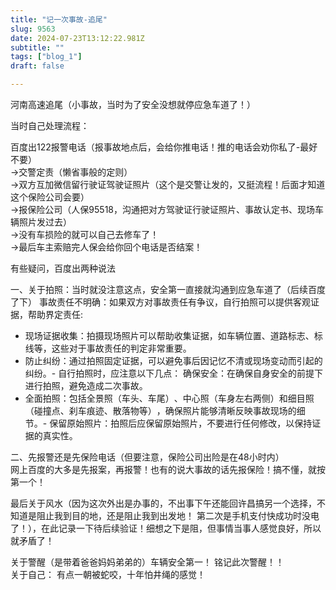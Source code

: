 ```yaml
--- 
title: "记一次事故-追尾" 
slug: 9563
date: 2024-07-23T13:12:22.981Z 
subtitle: "" 
tags: ["blog_1"] 
draft: false

--- 
```



河南高速追尾（小事故，当时为了安全没想就停应急车道了！）

当时自己处理流程：

百度出122报警电话（报事故地点后，会给你推电话！推的电话会劝你私了-最好不要）  
->交警定责（懒省事般的定则）  
->双方互加微信留行驶证驾驶证照片（这个是交警让发的，又挺流程！后面才知道这个保险公司会要）  
->报保险公司（人保95518，沟通把对方驾驶证行驶证照片、事故认定书、现场车辆照片发过去）    
->没有车损险的就可以自己去修车了！  
->最后车主索赔完人保会给你回个电话是否结案！  




有些疑问，百度出两种说法

一、关于拍照：当时就没注意这点，安全第一直接就沟通到应急车道了（后续百度了下）
事故责任不明确：‌如果双方对事故责任有争议，‌自行拍照可以提供客观证据，‌帮助界定责任:
- 现场证据收集：‌拍摄现场照片可以帮助收集证据，‌如车辆位置、‌道路标志、‌标线等，‌这些对于事故责任的判定非常重要。‌
- 防止纠纷：‌通过拍照固定证据，‌可以避免事后因记忆不清或现场变动而引起的纠纷。‌- 自行拍照时，‌应注意以下几点：‌
确保安全：‌在确保自身安全的前提下进行拍照，‌避免造成二次事故。‌
- 全面拍照：‌包括全景照（‌车头、‌车尾）‌、‌中心照（‌车身左右两侧）‌和细目照（‌碰撞点、‌刹车痕迹、‌散落物等）‌，‌确保照片能够清晰反映事故现场的细节。‌- 保留原始照片：‌拍照后应保留原始照片，‌不要进行任何修改，‌以保持证据的真实性。‌

二、先报警还是先保险电话（但要注意，保险公司出险是在48小时内）  
网上百度的大多是先报案，再报警！也有的说大事故的话先报保险！搞不懂，就按第一个！


最后关于风水（因为这次外出是办事的，不出事下午还能回许昌搞另一个选择，不知道是阻止我到目的地，还是阻止我到出发地！ 第二次是手机支付快成功时没电了！），在此记录一下待后续验证！细想之下是阻，但事情当事人感觉良好，所以就矛盾了！  

关于警醒（是带着爸爸妈妈弟弟的）车辆安全第一！     铭记此次警醒！！  
关于自己： 有点一朝被蛇咬，十年怕井绳的感觉！



